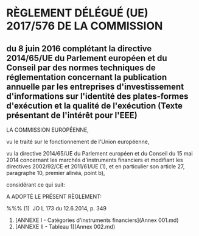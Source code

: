 # RÈGLEMENT DÉLÉGUÉ (UE) 2017/576 DE LA COMMISSION

## du 8 juin 2016 complétant la directive 2014/65/UE du Parlement européen et du Conseil par des normes techniques de réglementation concernant la publication annuelle par les entreprises d'investissement d'informations sur l'identité des plates-formes d'exécution et la qualité de l'exécution (Texte présentant de l'intérêt pour l'EEE)

LA COMMISSION EUROPÉENNE,

vu le traité sur le fonctionnement de l'Union européenne,

vu la directive 2014/65/UE du Parlement européen et du Conseil du 15 mai 2014 concernant les marchés d'instruments financiers et modifiant les directives 2002/92/CE et 2011/61/UE (1), et en particulier son article 27, paragraphe 10, premier alinéa, point b),

considérant ce qui suit:

A ADOPTÉ LE PRÉSENT RÈGLEMENT:

%%% (1)  JO L 173 du 12.6.2014, p. 349

1. [ANNEXE I - Catégories d'instruments financiers](Annex 001.md)
1. [ANNEXE II - Tableau 1](Annex 002.md)
